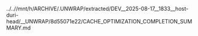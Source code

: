 ../..//mnt/h/ARCHIVE/.UNWRAP/extracted/DEV__2025-08-17__1833__host-duri-head/__UNWRAP/8d55071e22/CACHE_OPTIMIZATION_COMPLETION_SUMMARY.md